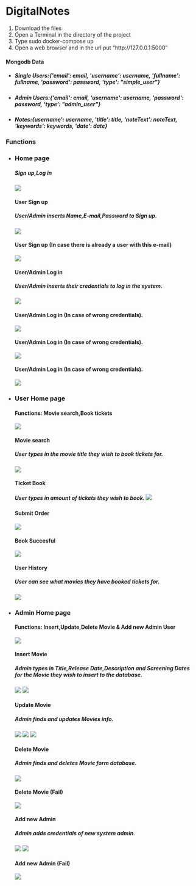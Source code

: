 # DigitalNotes

<ol>
  <li>Download the files</li>
  <li>Open a Terminal in the directory of the project</li>
  <li>Type sudo docker-compose up</li>
  <li>Open a web browser and in the url put “http://127.0.0.1:5000”</li>
</ol>
  <h4>Mongodb Data</h4>
<ul>
  <li><h5>Single Users:{'email': email, 'username': username, 'fullname': fullname, 'password': password, 'type': "simple_user"}</h5></li>
  <li><h5>Admin Users:{'email': email, 'username': username, 'password': password, 'type': "admin_user"}</h5></li>
  <li><h5>Notes:{username': username, 'title': title, 'noteText': noteText, 'keywords': keywords, 'date': date}</h5></li>
  </ul>
<h3> Functions</h3>
<ul>
  <li>
     <h3>Home page</h3>
      <h5>Sign up,Log in</h5>
      <img src='Screenshots/Screenshot from 2022-07-06 00-44-52.png'></img> 
      <h4>User Sign up</h4>
      <h5>User/Admin inserts Name,E-mail,Password to Sign up.</h5>
      <img src='Screenshots/Screenshot from 2022-07-06 00-47-03.png'></img>
      <h4>User Sign up (In case there is already a user with this e-mail)</h4>
      <img src='Screenshots/Screenshot from 2022-07-06 00-47-43.png'></img>
      <h4>User/Admin Log in</h4>
      <h5>User/Admin inserts their credentials to log in the system.</h5>
      <img src='Screenshots/Screenshot from 2022-07-06 00-48-34.png'></img>    
      <h4>User/Admin Log in (In case of wrong credentials).</h4>
      <img src='Screenshots/Screenshot from 2022-07-06 00-49-49.png'></img> 
      <h4>User/Admin Log in (In case of wrong credentials).</h4>
      <img src='Screenshots/Screenshot from 2022-07-06 00-50-20'></img> 
      <h4>User/Admin Log in (In case of wrong credentials).</h4>
      <img src='Screenshots/Screenshot from 2022-07-06 00-50-55.png'></img> 
    </li>
    <li>
      <h3>User Home page</h3>
      <h4>Functions: Movie search,Book tickets</h4>
      <img src='Screenshots/user_page.png'></img>
      <h4>Movie search</h4>
      <h5>User types in the movie title they wish to book tickets for.</h5>
      <img src='Screenshots/user_search2.png'></img>
      <h4>Ticket Book</h4>
      <h5>User types in amount of tickets they wish to book.
      <img src='Screenshots/user_book_sits.png'></img>
      <h4>Submit Order</h4>
      <img src='Screenshots/user_submit_order.png'></img>
      <h4>Book Succesful</h4>
      <img src='Screenshots/user_book_succesful.png'></img>
      <h4>User History</h4>
      <h5>User can see what movies they have booked tickets for.</h5>
      <img src='Screenshots/user_history.png'></img>
    </li>
    <li>
      <h3>Admin Home page</h3>
      <h4>Functions: Insert,Update,Delete Movie & Add new Admin User</h4>
      <img src='Screenshots/admin_page.png'></img>
      <h4>Insert Movie</h4>
      <h5>Admin types in Title,Release Date,Description and Screening Dates for the Movie they wish to insert to the database.</h5>
      <img src='Screenshots/admin_insert_movie.png'></img>
      <img src='Screenshots/admin_insert_movie2.png'></img>
      <h4>Update Movie</h4>   
      <h5>Admin finds and updates Movies info.</h5>
      <img src='Screenshots/admin_movie_update2.png'></img>
      <img src='Screenshots/admin_movie_update3.png'></img>
      <img src='Screenshots/admin_movie_update_success.png'></img>
      <h4>Delete Movie</h4>   
      <h5>Admin finds and deletes Movie form database.</h5>
      <img src='Screenshots/admin_movie_delete.png'></img>
      <h4>Delete Movie (Fail)</h4>
      <img src='Screenshots/admin_movie_delete_fail.png'></img>
      <h4>Add new Admin</h4>
      <h5>Admin adds credentials of new system admin.</h5>
      <img src='Screenshots/admin_new_admin.png'></img>
      <img src='Screenshots/admin_new_admin2.png'></img>
      <h4>Add new Admin (Fail)</h4>
      <img src='Screenshots/admin_new_admin_fail.png'></img>
    </li>
</ul>
